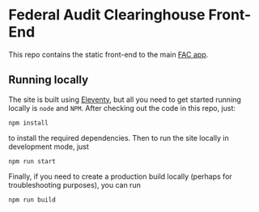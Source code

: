 # Federal Audit Clearinghouse Front-End

This repo contains the static front-end to the main [FAC app](https://github.com/GSA-TTS/FAC).

## Running locally

The site is built using [Eleventy](https://www.11ty.dev/), but all you need to get started running locally is `node` and `NPM`. After checking out the code in this repo, just:

```
npm install
```

to install the required dependencies. Then to run the site locally in development mode, just

```
npm run start
```

Finally, if you need to create a production build locally (perhaps for troubleshooting purposes), you can run

```
npm run build
```